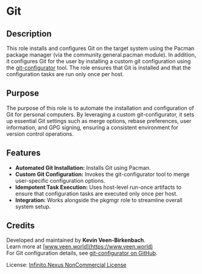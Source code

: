 # Git

## Description

This role installs and configures Git on the target system using the Pacman package manager (via the community.general.pacman module). In addition, it configures Git for the user by installing a custom git configuration using the [git-configurator](https://github.com/kevinveenbirkenbach/git-configurator) tool. The role ensures that Git is installed and that the configuration tasks are run only once per host.

## Purpose

The purpose of this role is to automate the installation and configuration of Git for personal computers. By leveraging a custom git-configurator, it sets up essential Git settings such as merge options, rebase preferences, user information, and GPG signing, ensuring a consistent environment for version control operations.

## Features

- **Automated Git Installation:** Installs Git using Pacman.
- **Custom Git Configuration:** Invokes the git-configurator tool to merge user-specific configuration options.
- **Idempotent Task Execution:** Uses host-level run-once artifacts to ensure that configuration tasks are executed only once per host.
- **Integration:** Works alongside the pkgmgr role to streamline overall system setup.

## Credits

Developed and maintained by **Kevin Veen-Birkenbach**.  
Learn more at [www.veen.world](https://www.veen.world)  
For Git configuration details, see [git-configurator on GitHub](https://github.com/kevinveenbirkenbach/git-configurator).

License: [Infinito.Nexus NonCommercial License](https://s.infinito.nexus/license)
